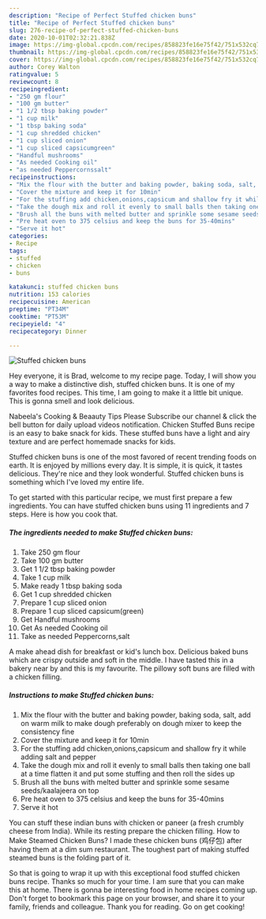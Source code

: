 ```yaml
---
description: "Recipe of Perfect Stuffed chicken buns"
title: "Recipe of Perfect Stuffed chicken buns"
slug: 276-recipe-of-perfect-stuffed-chicken-buns
date: 2020-10-01T02:32:21.838Z
image: https://img-global.cpcdn.com/recipes/858823fe16e75f42/751x532cq70/stuffed-chicken-buns-recipe-main-photo.jpg
thumbnail: https://img-global.cpcdn.com/recipes/858823fe16e75f42/751x532cq70/stuffed-chicken-buns-recipe-main-photo.jpg
cover: https://img-global.cpcdn.com/recipes/858823fe16e75f42/751x532cq70/stuffed-chicken-buns-recipe-main-photo.jpg
author: Corey Walton
ratingvalue: 5
reviewcount: 8
recipeingredient:
- "250 gm flour"
- "100 gm butter"
- "1 1/2 tbsp baking powder"
- "1 cup milk"
- "1 tbsp baking soda"
- "1 cup shredded chicken"
- "1 cup sliced onion"
- "1 cup sliced capsicumgreen"
- "Handful mushrooms"
- "As needed Cooking oil"
- "as needed Peppercornssalt"
recipeinstructions:
- "Mix the flour with the butter and baking powder, baking soda, salt, add on warm milk to make dough preferably on dough mixer to keep the consistency fine"
- "Cover the mixture and keep it for 10min"
- "For the stuffing add chicken,onions,capsicum and shallow fry it while adding salt and pepper"
- "Take the dough mix and roll it evenly to small balls then taking one ball at a time flatten it and put some stuffing and then roll the sides up"
- "Brush all the buns with melted butter and sprinkle some sesame seeds/kaalajeera on top"
- "Pre heat oven to 375 celsius and keep the buns for 35-40mins"
- "Serve it hot"
categories:
- Recipe
tags:
- stuffed
- chicken
- buns

katakunci: stuffed chicken buns 
nutrition: 153 calories
recipecuisine: American
preptime: "PT34M"
cooktime: "PT53M"
recipeyield: "4"
recipecategory: Dinner

---
```



![Stuffed chicken buns](https://img-global.cpcdn.com/recipes/858823fe16e75f42/751x532cq70/stuffed-chicken-buns-recipe-main-photo.jpg)

Hey everyone, it is Brad, welcome to my recipe page. Today, I will show you a way to make a distinctive dish, stuffed chicken buns. It is one of my favorites food recipes. This time, I am going to make it a little bit unique. This is gonna smell and look delicious.

Nabeela&#39;s Cooking &amp; Beaauty Tips Please Subscribe our channel &amp; click the bell button for daily upload videos notification. Chicken Stuffed Buns recipe is an easy to bake snack for kids. These stuffed buns have a light and airy texture and are perfect homemade snacks for kids.

Stuffed chicken buns is one of the most favored of recent trending foods on earth. It is enjoyed by millions every day. It is simple, it is quick, it tastes delicious. They're nice and they look wonderful. Stuffed chicken buns is something which I've loved my entire life.


To get started with this particular recipe, we must first prepare a few ingredients. You can have stuffed chicken buns using 11 ingredients and 7 steps. Here is how you cook that.

##### The ingredients needed to make Stuffed chicken buns:

1. Take 250 gm flour
1. Take 100 gm butter
1. Get 1 1/2 tbsp baking powder
1. Take 1 cup milk
1. Make ready 1 tbsp baking soda
1. Get 1 cup shredded chicken
1. Prepare 1 cup sliced onion
1. Prepare 1 cup sliced capsicum(green)
1. Get Handful mushrooms
1. Get As needed Cooking oil
1. Take as needed Peppercorns,salt


A make ahead dish for breakfast or kid&#39;s lunch box. Delicious baked buns which are crispy outside and soft in the middle. I have tasted this in a bakery near by and this is my favourite. The pillowy soft buns are filled with a chicken filling. 

##### Instructions to make Stuffed chicken buns:

1. Mix the flour with the butter and baking powder, baking soda, salt, add on warm milk to make dough preferably on dough mixer to keep the consistency fine
1. Cover the mixture and keep it for 10min
1. For the stuffing add chicken,onions,capsicum and shallow fry it while adding salt and pepper
1. Take the dough mix and roll it evenly to small balls then taking one ball at a time flatten it and put some stuffing and then roll the sides up
1. Brush all the buns with melted butter and sprinkle some sesame seeds/kaalajeera on top
1. Pre heat oven to 375 celsius and keep the buns for 35-40mins
1. Serve it hot


You can stuff these indian buns with chicken or paneer (a fresh crumbly cheese from India). While its resting prepare the chicken filling. How to Make Steamed Chicken Buns? I made these chicken buns (鸡仔包) after having them at a dim sum restaurant. The toughest part of making stuffed steamed buns is the folding part of it. 

So that is going to wrap it up with this exceptional food stuffed chicken buns recipe. Thanks so much for your time. I am sure that you can make this at home. There is gonna be interesting food in home recipes coming up. Don't forget to bookmark this page on your browser, and share it to your family, friends and colleague. Thank you for reading. Go on get cooking!
